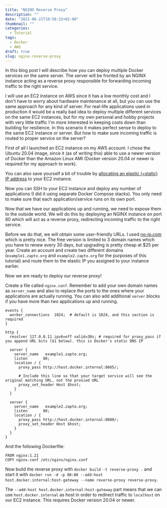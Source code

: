 ```yaml
---
title: "NGINX Reverse Proxy"
description: ""
date: "2021-06-21T10:58:32+02:00"
thumbnail: ""
categories:
  - Tutorial
tags:
  - Docker
  - AWS
draft: true
slug: nginx-reverse-proxy
---
```


In this blog post I will describe how you can deploy multiple Docker services on the same server. The server will be fronted by an NGINX instance acting as a reverse proxy responsible for forwarding incoming traffic to the right service.

I will use an EC2 instance on AWS since it has a low monthly cost and I don't have to worry about hardware maintenance at all, but you can use the same approach for any kind of server. For real-life applications used in production it would be a really bad idea to deploy multiple different services on the same EC2 instances, but for my own personal and hobby projects with very little traffic I'm more interested in keeping costs down than building for resilience. In this scenario it makes perfect sense to deploy to the same EC2 instance or server. But how to make sure incoming traffic is routed to proper service on the server?

First of all I launched an EC2 instance on my AWS account. I chose the Ubuntu 20.04 image, since it (as of writing this) able to use a newer version of Docker than the Amazon Linux AMI (Docker version 20.04 or newer is required for my approach to work).

You can also save yourself a bit of trouble by [allocating an elastic (=static) IP address](https://docs.aws.amazon.com/AWSEC2/latest/UserGuide/elastic-ip-addresses-eip.html#using-instance-addressing-eips-allocating) to your EC2 instance.

Now you can SSH to your EC2 instance and deploy any number of applications (I did it using separate Docker Compose stacks). You only need to make sure that each application/service runs on its own port.

Now that we have our applications up and running, we need to expose them to the outside world. We will do this by deploying an NGINX instance on port 80 which will act as a reverse proxy, redirecting incoming traffic to the right service.

Before we do that, we will obtain some user-friendly URLs. I used [no-ip.com](no-ip.com) which is pretty nice. The free version is limited to 3 domain names which you have to renew every 30 days, but upgrading is pretty cheap at $25 per year. Create an account and create two different domains (`example1.zapto.org` and `example2.zapto.org` for the purposes of this tutorial) and route them to the elastic IP you assigned to your instance earlier.

Now we are ready to deploy our reverse proxy!

Create a file called `nginx.conf`. Remember to add your own domain names as `server_name` and also to replace the ports to the ones where your applications are actually running. You can also add additional `server` blocks if you have more than two applications up and running.

```nginx
events {
  worker_connections  1024;  # default is 1024, and this section is required
}

http {
  resolver 127.0.0.11 ipv6=off valid=30s; # required for proxy_pass if you append URL bits ($1 below). this is Docker's static DNS IP

  server {
    server_name   example1.zapto.org;
    listen       80;
    location / {
      proxy_pass http://host.docker.internal:8665/;
      
      # Include this line so that your target service will see the original matching URL, not the proxied URL
      proxy_set_header Host $host;
    }
  }

  server {
    server_name   example2.zapto.org;
    listen       80;
    location / {
      proxy_pass http://host.docker.internal:8080/;
      proxy_set_header Host $host;
    }
  }
}
```

And the following Dockerfile:

```Docker
FROM nginx:1.21
COPY nginx.conf /etc/nginx/nginx.conf
```

Now build the reverse proxy with `docker build -t reverse-proxy .` and start it with `docker run -d -p 80:80 --add-host host.docker.internal:host-gateway --name reverse-proxy reverse-proxy`.

The `--add-host host.docker.internal:host-gateway` part means that we can use `host.docker.internal` as host in order to redirect traffic to `localhost` on our EC2 instance. This requires Docker version 20.04 or newer.